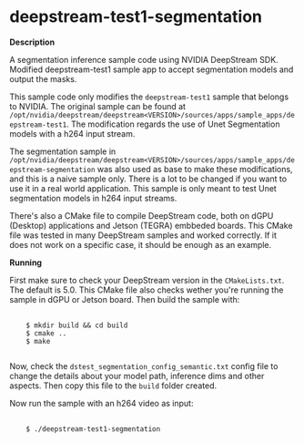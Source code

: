 # deepstream-test1-segmentation

**Description**

A segmentation inference sample code using NVIDIA DeepStream SDK. Modified deepstream-test1 sample app to accept segmentation models and output the masks.


This sample code only modifies the ``deepstream-test1`` sample that belongs to NVIDIA. The original sample can be found at ``/opt/nvidia/deepstream/deepstream<VERSION>/sources/apps/sample_apps/deepstream-test1``.  The modification regards the use of Unet Segmentation models with a h264 input stream. 

The segmentation sample in ``/opt/nvidia/deepstream/deepstream<VERSION>/sources/apps/sample_apps/deepstream-segmentation`` was also used as base to make these modifications, and this is a naive sample only. There is a lot to be changed if you want to use it in a real world application. This sample is only meant to test Unet segmentation models in h264 input streams.


There's also a CMake file to compile DeepStream code, both on dGPU (Desktop) applications and Jetson (TEGRA) embbeded boards. This CMake file was tested in many DeepStream samples and worked correctly. If it does not work on a specific case, it should be enough as an example. 

**Running** 

First make sure to check your DeepStream version in the ``CMakeLists.txt``. The default is 5.0. This CMake file also checks wether you're running the sample in dGPU or Jetson board. Then build the sample with:

<pre>
  <code>
    $ mkdir build && cd build
    $ cmake ..
    $ make
  </code>
</pre>

Now, check the ``dstest_segmentation_config_semantic.txt`` config file to change the details about your model path, inference dims and other aspects. Then copy this file to the `build` folder created.


Now run the sample with an h264 video as input:
<pre>
  <code>
    $ ./deepstream-test1-segmentation <path_to_h264_video>
  </code>
<pre> 
